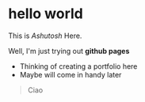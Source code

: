 # hello world

This is *Ashutosh* Here.

Well, I'm just trying out **github pages**

* Thinking of creating a portfolio here
* Maybe will come in handy later

> Ciao
